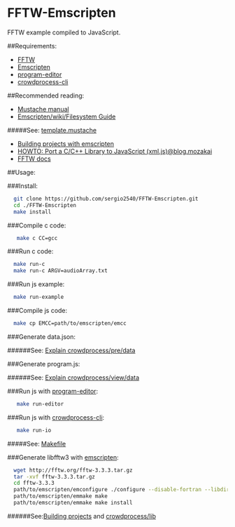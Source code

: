 FFTW-Emscripten
===========

FFTW example compiled to JavaScript.

##Requirements:

  * [FFTW](https://github.com/FFTW/fftw3)
  * [Emscripten](https://github.com/kripken/emscripten/wiki/Tutorial)
  * [program-editor](https://github.com/crowdprocess/program-editor)
  * [crowdprocess-cli](https://github.com/CrowdProcess/crp-cli)

##Recommended reading:

 * [Mustache manual](http://mustache.github.io/mustache.5.html)
 * [Emscripten/wiki/Filesystem Guide](https://github.com/kripken/emscripten/wiki/Filesystem-Guide)
  
#####See: [template.mustache](https://github.com/sergio2540/FireSim-Emscripten/blob/master/crowdprocess/pre/template/template.mustache)

 * [Building projects with emscripten](https://github.com/kripken/emscripten/wiki/Building-Projects)
 * [HOWTO: Port a C/C++ Library to JavaScript (xml.js)@blog.mozakai](http://mozakai.blogspot.pt/2012/03/howto-port-cc-library-to-javascript.html)
 * [FFTW docs](http://www.fftw.org/fftw3_doc/)

##Usage:

###Install: 

```bash
  git clone https://github.com/sergio2540/FFTW-Emscripten.git
  cd ./FFTW-Emscripten
  make install
```

###Compile c code: 

```bash 
   make c CC=gcc
```
 
###Run c code: 

```bash   
  make run-c
  make run-c ARGV=audioArray.txt
```
###Run js example: 

```bash
  make run-example
```
###Compile js code: 

```bash 
  make cp EMCC=path/to/emscripten/emcc
```

###Generate data.json:

######See: [Explain crowdprocess/pre/data](https://gist.github.com/sergio2540/b5b45f9e13e533ea056d)

###Generate program.js:

######See: [Explain crowdprocess/view/data](https://gist.github.com/sergio2540/fac873fccde43bb98b44)
       
###Run js with [program-editor](https://github.com/crowdprocess/program-editor): 

```bash
   make run-editor
```
###Run js with [crowdprocess-cli](https://github.com/CrowdProcess/crp-cli):
```bash
   make run-io
```

#####See: [Makefile](https://github.com/sergio2540/FFTW-Emscripten/blob/master/Makefile)

###Generate libfftw3 with [emscripten](https://github.com/kripken/emscripten/):

```bash   
  wget http://fftw.org/fftw-3.3.3.tar.gz
  tar -xvf fftw-3.3.3.tar.gz
  cd fftw-3.3.3
  path/to/emscripten/emconfigure ./configure --disable-fortran --libdir=absolute/path/to/crowdprocess/lib
  path/to/emscripten/emmake make
  path/to/emscripten/emmake make install
```

######See:[Building projects](https://github.com/kripken/emscripten/wiki/Building-Projects) and [crowdprocess/lib](https://github.com/sergio2540/FFTW-Emscripten/tree/master/crowdprocess/lib)
